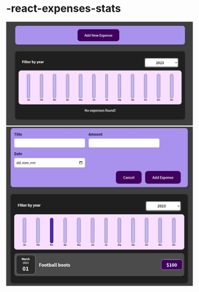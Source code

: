 # -react-expenses-stats

<img src="img1.jpg" alt="project1" />
<img src="img2.jpg" alt="project2" />
